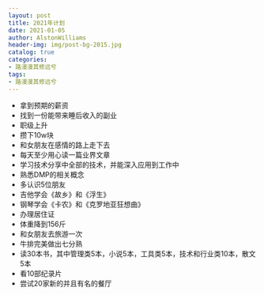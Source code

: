 ```yaml
---
layout: post
title: 2021年计划
date: 2021-01-05
author: AlstonWilliams
header-img: img/post-bg-2015.jpg
catalog: true
categories:
- 路漫漫其修远兮
tags:
- 路漫漫其修远兮
---
```


- 拿到预期的薪资
- 找到一份能带来睡后收入的副业
- 职级上升
- 攒下10w块
- 和女朋友在感情的路上走下去
- 每天至少用心读一篇业界文章
- 学习技术分享中全部的技术，并能深入应用到工作中
- 熟悉DMP的相关概念
- 多认识5位朋友
- 吉他学会《故乡》和《浮生》
- 钢琴学会《卡农》和《克罗地亚狂想曲》
- 办理居住证
- 体重降到156斤
- 和女朋友去旅游一次
- 牛排完美做出七分熟
- 读30本书，其中管理类5本，小说5本，工具类5本，技术和行业类10本，散文5本
- 看10部纪录片
- 尝试20家新的并且有名的餐厅
